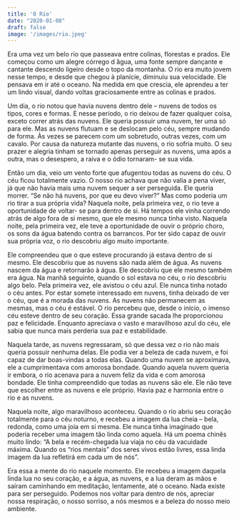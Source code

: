 ```yaml
---
title: 'O Rio'
date: "2020-01-08"
draft: false
image: '/images/rio.jpeg'
---
```


Era uma vez um belo rio que passeava entre colinas, florestas e prados. Ele começou como um alegre córrego d ́água, uma fonte sempre dançante e cantante descendo ligeiro desde o topo da montanha. O rio era muito jovem nesse tempo, e desde que chegou à planície, diminuiu sua velocidade. Ele pensava em ir até o oceano. Na medida em que crescia, ele aprendeu a ter um lindo visual, dando voltas graciosamente entre as colinas e prados.

Um dia, o rio notou que havia nuvens dentro dele – nuvens de todos os tipos, cores e formas. E nesse período, o rio deixou de fazer qualquer coisa, exceto correr atrás das nuvens. Ele queria possuir uma nuvem, ter uma só para ele. Mas as nuvens flutuam e se deslocam pelo céu, sempre mudando de forma. Às vezes se parecem com um sobretudo, outras vezes, com um cavalo. Por causa da natureza mutante das nuvens, o rio sofria muito. O seu prazer e alegria tinham se tornado apenas perseguir as nuvens, uma após a outra, mas o desespero, a raiva e o ódio tornaram- se sua vida.

Então um dia, veio um vento forte que afugentou todas as nuvens do céu. O céu ficou totalmente vazio. O nosso rio achava que não valia a pena viver, já que não havia mais uma nuvem sequer a ser perseguida. Ele queria morrer. “Se não há nuvens, por que eu devo viver?” Mas como poderia um rio tirar a sua própria vida?
 Naquela noite, pela primeira vez, o rio teve a oportunidade de voltar- se para dentro de si. Há tempos ele vinha correndo atrás de algo fora de si mesmo, que ele mesmo nunca tinha visto. Naquela noite, pela primeira vez, ele teve a oportunidade de ouvir o próprio choro, os sons da água batendo contra os barrancos. Por ter sido capaz de ouvir sua própria voz, o rio descobriu algo muito importante.

Ele compreendeu que o que esteve procurando já estava dentro de si mesmo. Ele descobriu que as nuvens são nada além de água. As nuvens nascem da água e retornarão à água. Ele descobriu que ele mesmo também era água.
Na manhã seguinte, quando o sol estava no céu, o rio descobriu algo belo. Pela primeira vez, ele avistou o céu azul. Ele nunca tinha notado o céu antes. Por estar somete interessado em nuvens, tinha deixado de ver o céu, que é a morada das nuvens. As nuvens não permanecem as mesmas, mas o céu é estável. O rio percebeu que, desde o início, o imenso céu esteve dentro de seu coração. Essa grande sacada lhe proporcionou paz e felicidade. Enquanto apreciava o vasto e maravilhoso azul do céu, ele sabia que nunca mais perderia sua paz e estabilidade.

Naquela tarde, as nuvens regressaram, só que dessa vez o rio não mais queria possuir nenhuma delas. Ele podia ver a beleza de cada nuvem, e foi capaz de dar boas-vindas a todas elas. Quando uma nuvem se aproximava, ele a cumprimentava com amorosa bondade. Quando aquela nuvem queria ir embora, o rio acenava para a nuvem feliz da vida e com amorosa bondade. Ele tinha compreendido que todas as nuvens são ele. Ele não teve que escolher entre as nuvens e ele próprio. Havia paz e harmonia entre o rio e as nuvens.

Naquela noite, algo maravilhoso aconteceu. Quando o rio abriu seu coração totalmente para o céu noturno, e recebeu a imagem da lua cheia – bela, redonda, como uma joia em si mesma. Ele nunca tinha imaginado que poderia receber uma imagem tão linda como aquela. Há um poema chinês muito lindo: “A bela e recém-chegada lua viaja no céu da vacuidade máxima. Quando os “rios mentais” dos seres vivos estão livres, essa linda imagem da lua refletirá em cada um de nós”.

Era essa a mente do rio naquele momento. Ele recebeu a imagem daquela linda lua no seu coração, e a água, as nuvens, e a lua deram as mãos e saíram caminhando em meditação, lentamente, até o oceano.
Nada existe para ser perseguido. Podemos nos voltar para dentro de nós, apreciar nossa respiração, o nosso sorriso, a nós mesmos e a beleza do nosso meio ambiente.